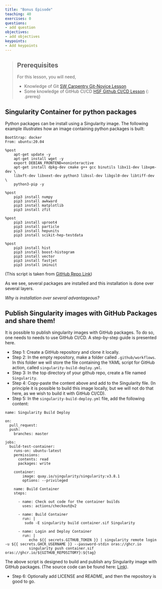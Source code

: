 ```yaml
---
title: "Bonus Episode"
teaching: 40
exercises: 0
questions:
- add question
objectives:
- add objectives
keypoints:
- Add keypoints
---
```


> ## Prerequisites
> For this lesson, you will need,
> * Knowledge of Git [SW Carpentry Git-Novice Lesson](https://swcarpentry.github.io/git-novice/)
> * Some knowledge of GitHub CI/CD [HSF Github CI/CD Lesson](https://github.com/hsf-training/hsf-training-cicd-github)
{: .prereq}

## Singularity Container for python packages

Python packages can be install using a Singularity image. The following example illustrates how an image containing python packages is built:

```text
BootStrap: docker
From: ubuntu:20.04

%post
    apt-get update -y
    apt-get install wget -y
    export DEBIAN_FRONTEND=noninteractive
    apt-get install dpkg-dev cmake g++ gcc binutils libx11-dev libxpm-dev \
    libxft-dev libxext-dev python3 libssl-dev libgsl0-dev libtiff-dev \
    python3-pip -y

%post
    pip3 install numpy
    pip3 install awkward
    pip3 install matplotlib
    pip3 install zfit

%post
    pip3 install uproot4
    pip3 install particle
    pip3 install hepunits
    pip3 install scikit-hep-testdata

%post
    pip3 install hist
    pip3 install boost-histogram
    pip3 install vector
    pip3 install fastjet
    pip3 install iminuit
```
(This script is taken from [GitHub Repo Link](https://github.com/amanmdesai/singularity-scikit-hep))


As we see, several packages are installed and this installation is done over several layers.

_Why is installation over several advantageous?_



## Publish Singularity images with GitHub Packages and share them!

It is possible to publish singularity images with GitHub packages. To do so, one needs to needs to use GitHub CI/CD. A step-by-step guide is presented here.

* Step 1: Create a GitHub repository and clone it locally.
* Step 2: In the empty repository, make a folder called `.github/workflows`. In this folder we will store the file containing the YAML script for GitHub action, called `singularity-build-deploy.yml`.
* Step 3: In the top directory of your github repo, create a file named `Singularity`.
* Step 4: Copy-paste the content above and add to the Singularity file. (In principle it is possible to build this image locally, but we will not do that here, as we wish to build it with GitHub CI/CD).
* Step 5: In the `singularity-build-deploy.yml` file, add the following content:

```text
name: Singularity Build Deploy

on:
  pull_request:
  push:
    branches: master

jobs:
  build-test-container:
    runs-on: ubuntu-latest
    permissions:
      contents: read
      packages: write

    container:
        image: quay.io/singularity/singularity:v3.8.1
        options: --privileged

    name: Build Container
    steps:

      - name: Check out code for the container builds
        uses: actions/checkout@v2

      - name: Build Container
        run: |
         sudo -E singularity build container.sif Singularity

      - name: Login and Deploy Container
        run: |
           echo ${{ secrets.GITHUB_TOKEN }} | singularity remote login -u ${{ secrets.GHCR_USERNAME }} --password-stdin oras://ghcr.io
           singularity push container.sif oras://ghcr.io/${GITHUB_REPOSITORY}:${tag}
```

The above script is designed to build and publish any Singularity image with GitHub packages.
(The source code can be found here: [Link](https://github.com/amanmdesai/hello-world-singularity)).

* Step 6: Optionally add LICENSE and README, and then the repository is good to go.
